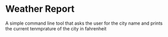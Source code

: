 # Weather Report

A simple command line tool that asks the user for the city name
and prints the current tenmprature of the city in fahrenheit
